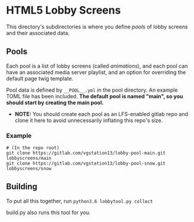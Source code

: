 # HTML5 Lobby Screens
This directory's subdirectories is where you define *pools* of lobby screens and
their associated data.

## Pools
Each pool is a list of lobby screens (called *animations*), and each pool can
have an associated media server playlist, and an option for overriding the
default page twig template.

Pool data is defined by `__POOL__.yml` in the pool directory. An example TOML
file has been included.  **The default pool is named "main", so you should start
by creating the main pool.**

* **NOTE:** You should create each pool as an LFS-enabled gitlab repo and clone
it here to avoid unnecessarily inflating this repo's size.

### Example

```shell
# (In the repo root)
git clone https://gitlab.com/vgstation13/lobby-pool-main.git lobbyscreens/main
git clone https://gitlab.com/vgstation13/lobby-pool-snow.git lobbyscreens/snow
```

## Building

To put all this together, run `python3.6 lobbytool.py collect`

build.py also runs this tool for you.
